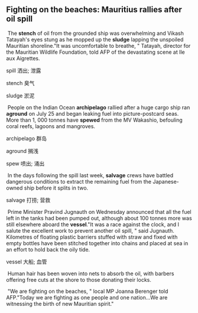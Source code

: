 ## Fighting on the beaches: Mauritius rallies after oil spill

​		The **stench** of oil from the grounded ship was overwhelming and Vikash Tatayah's eyes stung as he mopped up the **sludge** lapping the unspoiled Mauritian shoreline."It was uncomfortable to breathe, " Tatayah, director for the Mauritian Wildlife Foundation, told AFP of the devastating scene at Ile aux Aigrettes.

spill  洒出; 泄露

stench  臭气

sludge  淤泥

​		People on the Indian Ocean **archipelago** rallied after a huge cargo ship ran **aground** on July 25 and began leaking fuel into picture-postcard seas. More than 1, 000 tonnes have **spewed** from the MV Wakashio, befouling coral reefs, lagoons and mangroves.

archipelago  群岛

aground  搁浅

spew  喷出; 涌出

​		In the days following the spill last week, **salvage** crews have battled dangerous conditions to extract the remaining fuel from the Japanese-owned ship before it splits in two.

salvage  打捞; 营救

​		Prime Minister Pravind Jugnauth on Wednesday announced that all the fuel left in the tanks had been pumped out, although about 100 tonnes more was still elsewhere aboard the **vessel**."It was a race against the clock, and I salute the excellent work to prevent another oil spill, " said Jugnauth. Kilometres of floating plastic barriers stuffed with straw and fixed with empty bottles have been stitched together into chains and placed at sea in an effort to hold back the oily tide.

vessel  大船; 血管

​		Human hair has been woven into nets to absorb the oil, with barbers offering free cuts at the shore to those donating their locks.

​		"We are fighting on the beaches, " local MP Joanna Berenger told AFP."Today we are fighting as one people and one nation...We are witnessing the birth of new Mauritian spirit."